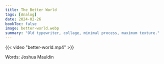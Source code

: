 ```yaml
---
title: The Better World
tags: [Analog]
date: 2024-02-26
bookToc: false
image: better-world.webp
summary: "Old typewriter, collage, minimal process, maximum texture."
---
```

{{< video "better-world.mp4" >}}

Words: Joshua Mauldin